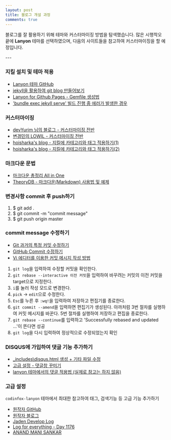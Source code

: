 ```yaml
---
layout: post
title: 블로그 개설 과정
comments: true
---
```

<p class="message">
블로그를 잘 활용하기 위해 테마와 커스터마이징 방법을 탐색했습니다.  많은 시행착오 끝에 <strong>Lanyon</strong> 테마를 선택하였으며, 다음의 사이트들을 참고하여 커스터마이징을 할 예정입니다.
</p>
---

### 지킬 설치 및 테마 적용
+ [Lanyon 테마 GitHub](https://github.com/poole/lanyon)
+ [jekyll을 활용하여 git blog 만들어보기](https://hwiyong.tistory.com/275)
+ [Lanyon for Github Pages - Gemfile 생성법](https://www.akashhajari.com/blogs/Lanyon-for-Github-Pages)
+ ['bundle exec jekyll serve' 빌드 진행 중 에러가 발생한 경우](https://swifteyes.blogspot.com/2016/12/jekyll-github.html)

### 커스터마이징
+ [devYurim 님의 블로그 - 커스터마이징 전반](https://devyurim.github.io/DE/Github%20Blog)
+ [변경민의 LOWIL - 커스터마이징 전반](https://changemin.github.io/posts/)
+ [hoisharka's blog - 지킬에 카테고리와 태그 적용하기(1)](https://hoisharka.github.io/jekyll/2017/12/03/jekyll-category-001/)
+ [hoisharka's blog - 지킬에 카테고리와 태그 적용하기(2)](https://hoisharka.github.io/jekyll/2017/12/03/jekyll-category-002/)   

### 마크다운 문법
+ [마크다운 총정리 All in One](https://steemit.com/kr/@nand/markdown)
+ [TheoryDB - 마크다운(Markdown) 사용법 및 예제](https://theorydb.github.io/envops/2019/05/22/envops-blog-how-to-use-md/) 

### 변경사항 commit 후 push하기
1. $ git add .
2. $ git commit -m "commit message"
3. $ git push origin master

### commit message 수정하기
+ [Git 과거의 특정 커밋 수정하기](https://homoefficio.github.io/2017/04/16/Git-%EA%B3%BC%EA%B1%B0%EC%9D%98-%ED%8A%B9%EC%A0%95-%EC%BB%A4%EB%B0%8B-%EC%88%98%EC%A0%95%ED%95%98%EA%B8%B0/)
+ [GitHub Commit 수정하기](https://coding-groot.tistory.com/30)
+ [Vi 에디터를 이용한 커밋 메시지 작성 방법](https://cau-dosc.github.io/how-to-write-commit-messages-using-vi.html)  
1. `git log`을 입력하여 수정할 커밋을 확인한다.
2. `git rebase --interactive 이전 커밋`을 입력하여 바꾸려는 커밋의 이전 커밋을 target으로 지정한다.
3. `i`를 눌러 작성 모드로 변경한다.
4. `pick` → `edit`으로 수정한다.
5. `Esc`를 누른 후 `:wq!`을 입력하여 저장하고 편집기를 종료한다.
6. `git commit --amend`을 입력하면 편집기가 생성된다. 아까처럼 3번 절차를 실행하여 커밋 메시지를 바꾼다. 5번 절차를 실행하여 저장하고 편집을 종료한다.
7. `git rebase --continue`를 입력하고 'Successfully rebased and updated ...'이 뜬다면 성공
8. `git log`을 다시 입력하여 정상적으로 수정되었는지 확인  

### DISQUS에 가입하여 댓글 기능 추가하기
+ [_includes\disqus.html 생성 + 기타 파일 수정](https://skyksit.tistory.com/entry/%EB%94%94%EC%8A%A4%EC%BB%A4%EC%8A%A4-disqus-%EB%A1%9C-%EA%B9%83%ED%97%88%EB%B8%8C%EC%97%90-%EB%8C%93%EA%B8%80-%EA%B8%B0%EB%8A%A5-%EB%8B%AC%EA%B8%B0-jekyll-github-pages)
+ [고급 설정 - 댓글창 꾸미기](https://jamesu.dev/posts/2020/01/03/adding-disqus-comment-service-to-jekyll/)
+ [lanyon 테마에서의 댓글 적용법 (실제로 참고는 하지 않음)](http://anandmanisankar.com/posts/set-up-blog-jekyll-github-pages-2/)  

### 고급 설정
`codinfox-lanyon` 테마에서 최대한 참고하여 태그, 검색기능 등 고급 기능 추가하기  
+ [원작자 GitHub](https://github.com/codinfox/codinfox-lanyon)
+ [원작자 블로그](http://codinfox.github.io/blog/categories/)
+ [Jaden Develop Log](https://callmejaden.github.io/)
+ [Log for everything - Day 1176](https://minyoungjung.github.io/blog/categories/#%EB%B8%94%EB%A1%9C%EA%B7%B8)
+ [ANAND MANI SANKAR](http://anandmanisankar.com/)  